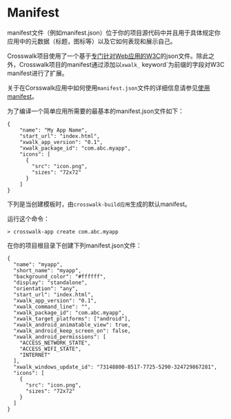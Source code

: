 # Manifest

manifest文件（例如manifest.json）位于你的项目源代码中并且用于具体规定你应用中的元数据（标题，图标等）以及它如何表现和展示自己。

Crosswalk项目使用了一个基于[专门针对Web应用的W3C](http://w3c.github.io/manifest/)的json文件。除此之外，Crosswalk项目的manifest通过添加以`xwalk_` keyword`为前缀的字段对W3C manifest进行了扩展。

关于在Corsswalk应用中如何使用`manifest.json`文件的详细信息请参见[使用manifest](manifest/using_the_manifest_zh.html)。

为了编译一个简单应用所需要的最基本的manifest.json文件如下：

```
{
    "name": "My App Name",
    "start_url": "index.html",
	"xwalk_app_version": "0.1",
	"xwalk_package_id": "com.abc.myapp",
	"icons": [
	  {
		"src": "icon.png",
		"sizes": "72x72"
      }
	]
}
```

下列是当创建模板时，由`crosswalk-build应用`生成的默认manifest。

运行这个命令：

```cmdline
> crosswalk-app create com.abc.myapp
```

在你的项目根目录下创建下列manifest.json文件：

```
{
  "name": "myapp",
  "short_name": "myapp",
  "background_color": "#ffffff",
  "display": "standalone",
  "orientation": "any",
  "start_url": "index.html",
  "xwalk_app_version": "0.1",
  "xwalk_command_line": "",
  "xwalk_package_id": "com.abc.myapp",
  "xwalk_target_platforms": ["android"],
  "xwalk_android_animatable_view": true,
  "xwalk_android_keep_screen_on": false,
  "xwalk_android_permissions": [
    "ACCESS_NETWORK_STATE",
    "ACCESS_WIFI_STATE",
    "INTERNET"
  ],
  "xwalk_windows_update_id": "73148800-8517-7725-5290-324729867281",
  "icons": [
    {
      "src": "icon.png",
      "sizes": "72x72"
    }
  ]
}
```

